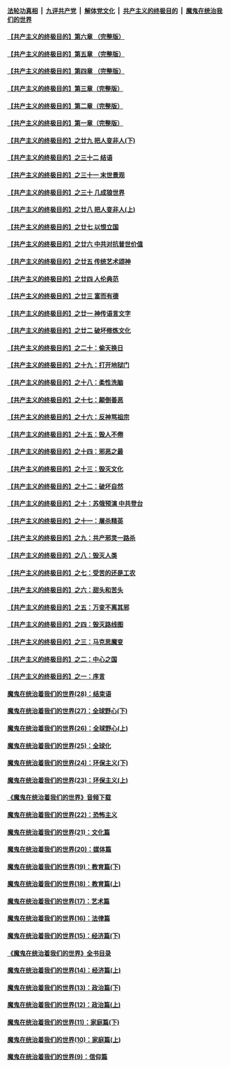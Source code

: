 ####  [法轮功真相](../../../../basic/blob/master/README.md?t=04270231) &nbsp;|&nbsp; [九评共产党](../../../../9ping.md/blob/master/README.md?t=04270231) &nbsp;|&nbsp; [解体党文化](../../../../jtdwh.md/blob/master/README.md?t=04270231)  &nbsp;|&nbsp; [共产主义的终极目的](../../../../gczydzjmd.md/blob/master/README.md?t=04270231) &nbsp;|&nbsp; [魔鬼在统治我们的世界](../../../../mgztzwmdsj.md/blob/master/README.md?t=04270231) 

#### [【共产主义的终极目的】第六章 （完整版）](../pages/nsc422/n11428913.md?t=04270231) 

#### [【共产主义的终极目的】第五章 （完整版）](../pages/nsc422/n11428912.md?t=04270231) 

#### [【共产主义的终极目的】第四章 （完整版）](../pages/nsc422/n11428907.md?t=04270231) 

#### [【共产主义的终极目的】第三章（完整版）](../pages/nsc422/n11428848.md?t=04270231) 

#### [【共产主义的终极目的】第二章（完整版）](../pages/nsc422/n11428831.md?t=04270231) 

#### [【共产主义的终极目的】第一章（完整版）](../pages/nsc422/n11417651.md?t=04270231) 

#### [【共产主义的终极目的】之廿九 把人变非人(下)](../pages/nsc422/n11344140.md?t=04270231) 

#### [【共产主义的终极目的】之三十二 结语](../pages/nsc422/n11360535.md?t=04270231) 

#### [【共产主义的终极目的】之三十一 末世景观](../pages/nsc422/n11351129.md?t=04270231) 

#### [【共产主义的终极目的】之三十 几成狼世界](../pages/nsc422/n11348280.md?t=04270231) 

#### [【共产主义的终极目的】之廿八 把人变非人(上)](../pages/nsc422/n11340492.md?t=04270231) 

#### [【共产主义的终极目的】之廿七 以恨立国](../pages/nsc422/n11336944.md?t=04270231) 

#### [【共产主义的终极目的】之廿六 中共对抗普世价值](../pages/nsc422/n11324785.md?t=04270231) 

#### [【共产主义的终极目的】之廿五 传统艺术颂神](../pages/nsc422/n11296396.md?t=04270231) 

#### [【共产主义的终极目的】之廿四 人伦典范](../pages/nsc422/n11296397.md?t=04270231) 

#### [【共产主义的终极目的】之廿三 富而有德](../pages/nsc422/n11283598.md?t=04270231) 

#### [【共产主义的终极目的】之廿一 神传语言文字](../pages/nsc422/n11263265.md?t=04270231) 

#### [【共产主义的终极目的】之廿二 破坏修炼文化](../pages/nsc422/n11245728.md?t=04270231) 

#### [【共产主义的终极目的】之二十：偷天换日](../pages/nsc422/n11238846.md?t=04270231) 

#### [【共产主义的终极目的】之十九：打开地狱门](../pages/nsc422/n11206376.md?t=04270231) 

#### [【共产主义的终极目的】之十八：柔性洗脑](../pages/nsc422/n11199994.md?t=04270231) 

#### [【共产主义的终极目的】之十七：颠倒善恶](../pages/nsc422/n11179782.md?t=04270231) 

#### [【共产主义的终极目的】之十六：反神骂祖宗](../pages/nsc422/n11166798.md?t=04270231) 

#### [【共产主义的终极目的】之十五：毁人不倦](../pages/nsc422/n11166792.md?t=04270231) 

#### [【共产主义的终极目的】之十四：邪恶之最](../pages/nsc422/n11150249.md?t=04270231) 

#### [【共产主义的终极目的】之十三：毁灭文化](../pages/nsc422/n11135227.md?t=04270231) 

#### [【共产主义的终极目的】之十二：破坏自然](../pages/nsc422/n11135214.md?t=04270231) 

#### [【共产主义的终极目的】之十：苏俄预演 中共登台](../pages/nsc422/n11118424.md?t=04270231) 

#### [【共产主义的终极目的】之十一：屠杀精英](../pages/nsc422/n11118442.md?t=04270231) 

#### [【共产主义的终极目的】之九：共产邪灵一路杀](../pages/nsc422/n11114139.md?t=04270231) 

#### [【共产主义的终极目的】之八：毁灭人类](../pages/nsc422/n11108503.md?t=04270231) 

#### [【共产主义的终极目的】之七：受苦的还是工农](../pages/nsc422/n11101809.md?t=04270231) 

#### [【共产主义的终极目的】之六：甜头和苦头](../pages/nsc422/n11096971.md?t=04270231) 

#### [【共产主义的终极目的】之五：万变不离其邪](../pages/nsc422/n11091285.md?t=04270231) 

#### [【共产主义的终极目的】之四：毁灭路线图](../pages/nsc422/n11086284.md?t=04270231) 

#### [【共产主义的终极目的】之三：马克思魔变](../pages/nsc422/n11061941.md?t=04270231) 

#### [【共产主义的终极目的】之二：中心之国](../pages/nsc422/n11047728.md?t=04270231) 

#### [【共产主义的终极目的】之一：序言](../pages/nsc422/n11086077.md?t=04270231) 

#### [魔鬼在统治着我们的世界(28)：结束语](../pages/nsc422/n10936246.md?t=04270231) 

#### [魔鬼在统治着我们的世界(27)：全球野心(下)](../pages/nsc422/n10928319.md?t=04270231) 

#### [魔鬼在统治着我们的世界(26)：全球野心(上)](../pages/nsc422/n10900318.md?t=04270231) 

#### [魔鬼在统治着我们的世界(25)：全球化](../pages/nsc422/n10788205.md?t=04270231) 

#### [魔鬼在统治着我们的世界(24)：环保主义(下)](../pages/nsc422/n10695307.md?t=04270231) 

#### [魔鬼在统治着我们的世界(23)：环保主义(上)](../pages/nsc422/n10688613.md?t=04270231) 

#### [《魔鬼在统治着我们的世界》音频下载](../pages/nsc422/n10635553.md?t=04270231) 

#### [魔鬼在统治着我们的世界(22)：恐怖主义](../pages/nsc422/n10614727.md?t=04270231) 

#### [魔鬼在统治着我们的世界(21)：文化篇](../pages/nsc422/n10597706.md?t=04270231) 

#### [魔鬼在统治着我们的世界(20)：媒体篇](../pages/nsc422/n10586579.md?t=04270231) 

#### [魔鬼在统治着我们的世界(19)：教育篇(下)](../pages/nsc422/n10564808.md?t=04270231) 

#### [魔鬼在统治着我们的世界(18)：教育篇(上)](../pages/nsc422/n10526970.md?t=04270231) 

#### [魔鬼在统治着我们的世界(17)：艺术篇](../pages/nsc422/n10499093.md?t=04270231) 

#### [魔鬼在统治着我们的世界(16)：法律篇](../pages/nsc422/n10485969.md?t=04270231) 

#### [魔鬼在统治着我们的世界(15)：经济篇(下)](../pages/nsc422/n10469975.md?t=04270231) 

#### [《魔鬼在统治着我们的世界》全书目录](../pages/nsc422/n10464261.md?t=04270231) 

#### [魔鬼在统治着我们的世界(14)：经济篇(上)](../pages/nsc422/n10457370.md?t=04270231) 

#### [魔鬼在统治着我们的世界(13)：政治篇(下)](../pages/nsc422/n10448270.md?t=04270231) 

#### [魔鬼在统治着我们的世界(12)：政治篇(上)](../pages/nsc422/n10444576.md?t=04270231) 

#### [魔鬼在统治着我们的世界(11)：家庭篇(下)](../pages/nsc422/n10440961.md?t=04270231) 

#### [魔鬼在统治着我们的世界(10)：家庭篇(上)](../pages/nsc422/n10435448.md?t=04270231) 

#### [魔鬼在统治着我们的世界(9)：信仰篇](../pages/nsc422/n10432159.md?t=04270231) 


